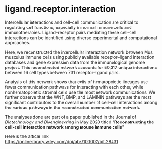 # ligand.receptor.interaction
Intercellular interactions and cell–cell communication are critical to regulating cell functions, especially in normal immune cells and immunotherapies. Ligand–receptor pairs mediating these cell–cell interactions can be identified using diverse experimental and computational approaches. 

Here, we reconstructed the intercellular interaction network between Mus musculus immune cells using publicly available receptor–ligand interaction databases and gene expression data from the immunological genome project. 
This reconstructed network accounts for 50,317 unique interactions between 16 cell types between 731 receptor–ligand pairs. 

Analysis of this network shows that cells of hematopoietic lineages use fewer communication pathways for interacting with each other, while nonhematopoietic stromal cells use the most network communications. We further observe that the WNT, BMP, and LAMININ pathways are the most significant contributors to the overall number of cell–cell interactions among the various pathways in the reconstructed communication network. 

The analyses done are part of a paper published in the Journal of <i>Biotechnology and Bioengineering</i> in May 2023 titled "<b>Reconstructing the cell-cell interaction network among mouse immune cells</b>"

Here is the article link:</br>
https://onlinelibrary.wiley.com/doi/abs/10.1002/bit.28431


